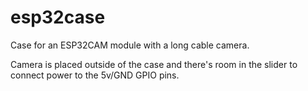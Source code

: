 # esp32case 

Case for an ESP32CAM module with a long cable camera.

Camera is placed outside of the case and there's room in the slider to connect power to the 5v/GND GPIO pins. 

